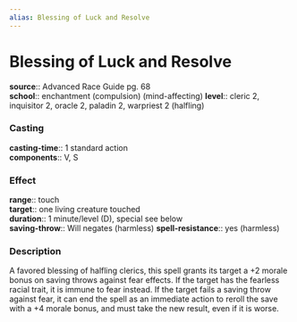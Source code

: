 ```yaml
---
alias: Blessing of Luck and Resolve
---
```


# Blessing of Luck and Resolve 

**source**:: Advanced Race Guide pg. 68  
**school**:: enchantment (compulsion) (mind-affecting)
**level**:: cleric 2, inquisitor 2, oracle 2, paladin 2, warpriest 2 (halfling)

### Casting 

**casting-time**:: 1 standard action  
**components**:: V, S

### Effect 

**range**:: touch  
**target**:: one living creature touched  
**duration**:: 1 minute/level (D), special see below  
**saving-throw**:: Will negates (harmless)
**spell-resistance**:: yes (harmless)

### Description 

A favored blessing of halfling clerics, this spell grants its target a +2 morale bonus on saving throws against fear effects. If the target has the fearless racial trait, it is immune to fear instead. If the target fails a saving throw against fear, it can end the spell as an immediate action to reroll the save with a +4 morale bonus, and must take the new result, even if it is worse.

